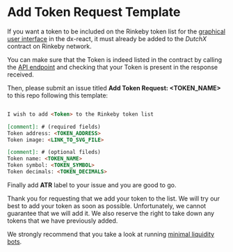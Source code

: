 # Add Token Request Template

If you want a token to be included on the Rinkeby token list for the [graphical user interface](https://rinkeby.slow.trade) in the dx-react, it must already be added to the *DutchX* contract on Rinkeby network.
 
You can make sure that the Token is indeed listed in the contract by calling the [API endpoint](https://dutchx-rinkeby.d.exchange/api/v1/tokens) and checking that your Token is present in the response received.

Then, please submit an issue titled **Add Token Request: <TOKEN_NAME>** to this repo following this template:

```markdown

I wish to add <Token> to the Rinkeby token list

[comment]: # (required fields)
Token address: <TOKEN_ADDRESS>
Token image: <LINK_TO_SVG_FILE>

[comment]: # (optional fileds)
Token name: <TOKEN_NAME>
Token symbol: <TOKEN_SYMBOL>
Token decimals: <TOKEN_DECIMALS>

```

Finally add **ATR** label to your issue and you are good to go.

Thank you for requesting that we add your token to the list. We will try our best to add your token as soon as possible. Unfortunately, we cannot guarantee that we will add it. We also reserve the right to take down any tokens that we have previously added. 

We strongly recommend that you take a look at running [minimal liquidity bots](https://dutchx.readthedocs.io/en/latest/run-your-own-bots.html#run-your-own-bots-on-the-dutchx).
